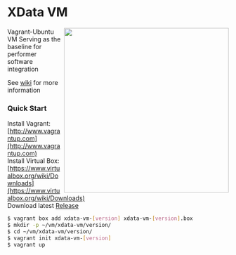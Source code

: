# XData VM

<img src="https://raw.github.com/wiki/Sotera/xdata-vm/images/vagrant-screenshot2.png" align="right" width="375" />
Vagrant-Ubuntu VM Serving as the baseline for <br />performer software integration

See [wiki](https://github.com/Sotera/xdata-vm/wiki) for more information

### Quick Start
  Install Vagrant: [http://www.vagrantup.com](http://www.vagrantup.com)<br/>
  Install Virtual Box: [https://www.virtualbox.org/wiki/Downloads](https://www.virtualbox.org/wiki/Downloads)<br/>
  Download latest [Release](https://github.com/Sotera/xdata-vm/releases) <br/>

  ```bash
  $ vagrant box add xdata-vm-[version] xdata-vm-[version].box 
  $ mkdir -p ~/vm/xdata-vm/version/
  $ cd ~/vm/xdata-vm/version/
  $ vagrant init xdata-vm-[version]
  $ vagrant up
  ```

